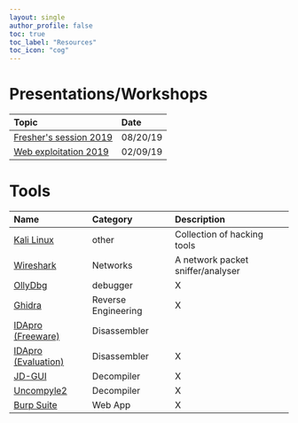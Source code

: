 ```yaml
---
layout: single
author_profile: false
toc: true
toc_label: "Resources"
toc_icon: "cog"
---
```

# Presentations/Workshops
| Topic  | Date | 
|:-----------------|:----------|
| [Fresher's session 2019](https://drive.google.com/open?id=1EjH3fUwpRcj9CamOM_03YdpY5_DNAvSS) |  08/20/19 |
| [Web exploitation 2019](https://drive.google.com/file/d/18t87wjQnJvos3y3Aq0zj9XNUVgfcFknQ/view?usp=sharing) | 02/09/19 |



# Tools
| Name  | Category | Description |
|:------|:---------|:------------|
| [Kali Linux](https://www.kali.org/) | other |Collection of hacking tools |
| [Wireshark](https://www.wireshark.org/) | Networks|A network packet sniffer/analyser |
| [OllyDbg](http://www.ollydbg.de/) | debugger | X |
| [Ghidra](https://ghidra-sre.org/ )| Reverse Engineering | X |
| [IDApro (Freeware)](https://www.hex-rays.com/products/ida/support/download_freeware.shtml) |Disassembler| |
| [IDApro (Evaluation)](https://out7.hex-rays.com/demo/request) |Disassembler| X |
| [JD-GUI](http://java-decompiler.github.io/) |Decompiler| X |
| [Uncompyle2](https://github.com/Mysterie/uncompyle2) |Decompiler| X |
| [Burp Suite](https://portswigger.net/burp) |Web App| X |
